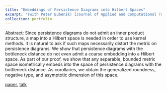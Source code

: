 ```yaml
---
title: "Embeddings of Persistence Diagrams into Hilbert Spaces"
excerpt: "(with Peter Bubenik) [Journal of Applied and Computational Topology] We show that persistence diagrams with the bottleneck distance do not admit a coarse embedding into a Hilbert space. [paper](https://arxiv.org/abs/1905.05604), [talk](https://www.youtube.com/watch?v=opmtW2bbqO4) <br/> <br/> <img src='/images/embedding.png'>" 
collection: portfolio
---
```


Abstract: Since persistence diagrams do not admit an inner product structure, a map into a Hilbert space is needed in order to use kernel methods. It is natural to ask if such maps necessarily distort the metric on persistence diagrams. We show that persistence diagrams with the bottleneck distance do not even admit a coarse embedding into a Hilbert space. As part of our proof, we show that any separable, bounded metric space isometrically embeds into the space of persistence diagrams with the bottleneck distance. As corollaries, we obtain the generalized roundness, negative type, and asymptotic dimension of this space. 

[paper](https://arxiv.org/abs/1905.05604), [talk](https://www.youtube.com/watch?v=opmtW2bbqO4)